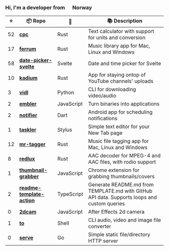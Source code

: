 ### Hi, I'm a developer from <img src="https://hatscripts.github.io/circle-flags/flags/no.svg" width="16" /> Norway

<!--<p>
  <img alt="Vue" src="https://img.shields.io/badge/-Vue-63B587?style=flat-square&logo=vue.js&logoColor=white" />
  <img alt="HTML" src="https://img.shields.io/badge/-HTML-E34F26?style=flat-square&logo=html5&logoColor=white" />
  <img alt="Pug" src="https://img.shields.io/badge/-Pug-9F6758?style=flat-square&logo=html5&logoColor=white" />
  <img alt="CSS" src="https://img.shields.io/badge/-CSS3-448AC0?style=flat-square&logo=css3&logoColor=white" />
  <img alt="Sass" src="https://img.shields.io/badge/-Sass-CC6699?style=flat-square&logo=sass&logoColor=white" />
  <img alt="javaScript" src="https://img.shields.io/badge/-JavaScript-DABD4D?style=flat-square&logo=html5&logoColor=white" />
  <img alt="Netlify" src="https://img.shields.io/badge/-Netlify-5EA7BA?style=flat-square&logo=netlify&logoColor=white" />
  <img alt="Node.js" src="https://img.shields.io/badge/-Nodejs-43853d?style=flat-square&logo=Node.js&logoColor=white" />
  <img alt="Python" src="https://img.shields.io/badge/-Python-4F7CAA?style=flat-square&logo=python&logoColor=white" />
  <img alt="Rust" src="https://img.shields.io/badge/-Rust-000000?style=flat-square&logo=rust&logoColor=white" />
  <img alt="Docker" src="https://img.shields.io/badge/-Docker-46a2f1?style=flat-square&logo=docker&logoColor=white" />
  <img alt="MongoDB" src="https://img.shields.io/badge/-MongoDB-13aa52?style=flat-square&logo=mongodb&logoColor=white" />
  <img alt="Flutter" src="https://img.shields.io/badge/-Flutter-3E89F5?style=flat-square&logo=flutter&logoColor=white" />
  <img alt="git" src="https://img.shields.io/badge/-Git-F05032?style=flat-square&logo=git&logoColor=white" />
  <img alt="VSCode" src="https://img.shields.io/badge/-VSCode-3277B4?style=flat-square&logo=visual-studio-code&logoColor=white" />
  <img alt="Brave browser" src="https://img.shields.io/badge/-Brave_Browser-FB542B?style=flat-square&logo=brave&logoColor=white" />
  <img alt="User since 2015-03-04" src="https://img.shields.io/badge/Joined-2015--03--04-2eb872?style=flat-square&logo=github&logoColor=white&labelColor=2f3438" />
  <img src="https://gpvc.arturio.dev/probablykasper" />
</p>-->


| ⭐️ | 📦 Repo       | 🧰 | 📚 Description |
| -- | ------------ | -- | -------------- |
| 52 | <b>[cpc](https://github.com/probablykasper/cpc)</b> | Rust | Text calculator with support for units and conversion |
| 17 | <b>[ferrum](https://github.com/probablykasper/ferrum)</b> | Rust | Music library app for Mac, Linux and Windows |
| 58 | <b>[date-picker-svelte](https://github.com/probablykasper/date-picker-svelte)</b> | Svelte | Date and time picker for Svelte |
| 10 | <b>[kadium](https://github.com/probablykasper/kadium)</b> | Rust | App for staying ontop of YouTube channels' uploads |
| 3 | <b>[vidl](https://github.com/probablykasper/vidl)</b> | Python | CLI for downloading video/audio |
| 2 | <b>[embler](https://github.com/probablykasper/embler)</b> | JavaScript | Turn binaries into applications |
| 2 | <b>[notifier](https://github.com/probablykasper/notifier)</b> | Dart | Android app for scheduling notifications |
| 1 | <b>[taskler](https://github.com/probablykasper/taskler)</b> | Stylus | Simple text editor for your New Tab page |
| 12 | <b>[mr-tagger](https://github.com/probablykasper/mr-tagger)</b> | Rust | Music file tagging app for Mac, Linux and Windows |
| 8 | <b>[redlux](https://github.com/probablykasper/redlux)</b> | Rust | AAC decoder for MPEG-4 and AAC files, with rodio support |
| 1 | <b>[thumbnail-grabber](https://github.com/probablykasper/thumbnail-grabber)</b> | JavaScript | Chrome extension for grabbing thumbnails/covers |
| 2 | <b>[readme-template-action](https://github.com/probablykasper/readme-template-action)</b> | TypeScript | Generate README.md from TEMPLATE.md with GitHub API data. Supports loops and custom queries |
| 0 | <b>[2dcam](https://github.com/probablykasper/2dcam)</b> | JavaScript | After Effects 2d camera |
| 1 | <b>[to](https://github.com/probablykasper/to)</b> | Shell | CLI audio, video and image file converter |
| 0 | <b>[serve](https://github.com/probablykasper/serve)</b> | Go | Simple static file/directory HTTP server |
